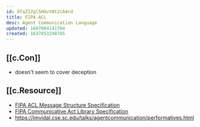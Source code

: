 ```yaml
---
id: 8faZ2Zql5HUvtNt2cA4rd
title: FIPA-ACL
desc: Agent Communication Language
updated: 1697084141764
created: 1637853298785
---
```


## [[c.Con]]

- doesn't seem to cover deception

## [[c.Resource]]

- [FIPA ACL Message Structure Specification](http://www.fipa.org/specs/fipa00061/SC00061G.html)
- [FIPA Communicative Act Library Specification](http://www.fipa.org/specs/fipa00037/SC00037J.html)
- https://jmvidal.cse.sc.edu/talks/agentcommunication/performatives.html

